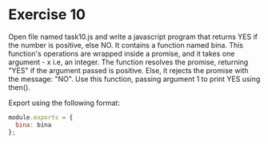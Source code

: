 # Exercise 10

Open file named task10.js and write a javascript program that returns YES if the number is positive, else NO. It contains a function named bina. This function's operations are wrapped inside a promise, and it takes one argument - x i.e, an integer. The function resolves the promise, returning "YES" if the argument passed is positive. Else, it rejects the promise with the message: "NO".
Use this function, passing argument 1 to print YES using then().

Export using the following format:

```js
module.exports = {
  bina: bina
};
```